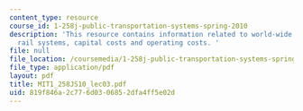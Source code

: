 ```yaml
---
content_type: resource
course_id: 1-258j-public-transportation-systems-spring-2010
description: 'This resource contains information related to world-wide status of urban
  rail systems, capital costs and operating costs. '
file: null
file_location: /coursemedia/1-258j-public-transportation-systems-spring-2010/819f846a2c776d0306852dfa4ff5e02d_MIT1_258JS10_lec03.pdf
file_type: application/pdf
layout: pdf
title: MIT1_258JS10_lec03.pdf
uid: 819f846a-2c77-6d03-0685-2dfa4ff5e02d
---
```

